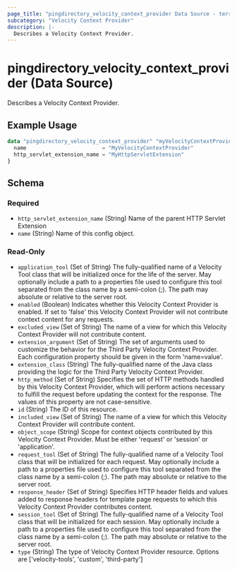 ```yaml
---
page_title: "pingdirectory_velocity_context_provider Data Source - terraform-provider-pingdirectory"
subcategory: "Velocity Context Provider"
description: |-
  Describes a Velocity Context Provider.
---
```


# pingdirectory_velocity_context_provider (Data Source)

Describes a Velocity Context Provider.

## Example Usage

```terraform
data "pingdirectory_velocity_context_provider" "myVelocityContextProvider" {
  name                        = "MyVelocityContextProvider"
  http_servlet_extension_name = "MyHttpServletExtension"
}
```

<!-- schema generated by tfplugindocs -->
## Schema

### Required

- `http_servlet_extension_name` (String) Name of the parent HTTP Servlet Extension
- `name` (String) Name of this config object.

### Read-Only

- `application_tool` (Set of String) The fully-qualified name of a Velocity Tool class that will be initialized once for the life of the server. May optionally include a path to a properties file used to configure this tool separated from the class name by a semi-colon (;). The path may absolute or relative to the server root.
- `enabled` (Boolean) Indicates whether this Velocity Context Provider is enabled. If set to 'false' this Velocity Context Provider will not contribute context content for any requests.
- `excluded_view` (Set of String) The name of a view for which this Velocity Context Provider will not contribute content.
- `extension_argument` (Set of String) The set of arguments used to customize the behavior for the Third Party Velocity Context Provider. Each configuration property should be given in the form 'name=value'.
- `extension_class` (String) The fully-qualified name of the Java class providing the logic for the Third Party Velocity Context Provider.
- `http_method` (Set of String) Specifies the set of HTTP methods handled by this Velocity Context Provider, which will perform actions necessary to fulfill the request before updating the context for the response. The values of this property are not case-sensitive.
- `id` (String) The ID of this resource.
- `included_view` (Set of String) The name of a view for which this Velocity Context Provider will contribute content.
- `object_scope` (String) Scope for context objects contributed by this Velocity Context Provider. Must be either 'request' or 'session' or 'application'.
- `request_tool` (Set of String) The fully-qualified name of a Velocity Tool class that will be initialized for each request. May optionally include a path to a properties file used to configure this tool separated from the class name by a semi-colon (;). The path may absolute or relative to the server root.
- `response_header` (Set of String) Specifies HTTP header fields and values added to response headers for template page requests to which this Velocity Context Provider contributes content.
- `session_tool` (Set of String) The fully-qualified name of a Velocity Tool class that will be initialized for each session. May optionally include a path to a properties file used to configure this tool separated from the class name by a semi-colon (;). The path may absolute or relative to the server root.
- `type` (String) The type of Velocity Context Provider resource. Options are ['velocity-tools', 'custom', 'third-party']

